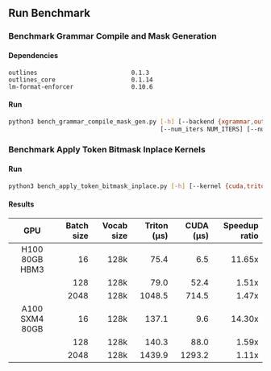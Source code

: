 
## Run Benchmark

### Benchmark Grammar Compile and Mask Generation

#### Dependencies
```
outlines                          0.1.3
outlines_core                     0.1.14
lm-format-enforcer                0.10.6
```

#### Run
```bash
python3 bench_grammar_compile_mask_gen.py [-h] [--backend {xgrammar,outlines,lmformatenforcer}]
                                          [--num_iters NUM_ITERS] [--num_warmup NUM_WARMUP]
```


### Benchmark Apply Token Bitmask Inplace Kernels

#### Run
```bash
python3 bench_apply_token_bitmask_inplace.py [-h] [--kernel {cuda,triton}] [--batch_size BATCH_SIZE] [--vocab_size VOCAB_SIZE] [--num_warmup NUM_WARMUP] [--num_iters NUM_ITERS]
```

#### Results

| GPU            | Batch size | Vocab size | Triton (μs)  | CUDA (μs) | Speedup ratio  |
|:--------------:|-----------:|-----------:|-------------:|----------:|---------------:|
| H100 80GB HBM3 | 16         | 128k       | 75.4         | 6.5       | 11.65x         |
|                | 128        | 128k       | 79.0         | 52.4      | 1.51x          |
|                | 2048       | 128k       | 1048.5       | 714.5     | 1.47x          |
| A100 SXM4 80GB | 16         | 128k       | 137.1        | 9.6       | 14.30x         |
|                | 128        | 128k       | 140.3        | 88.0      | 1.59x          |
|                | 2048       | 128k       | 1439.9       | 1293.2    | 1.11x          |
